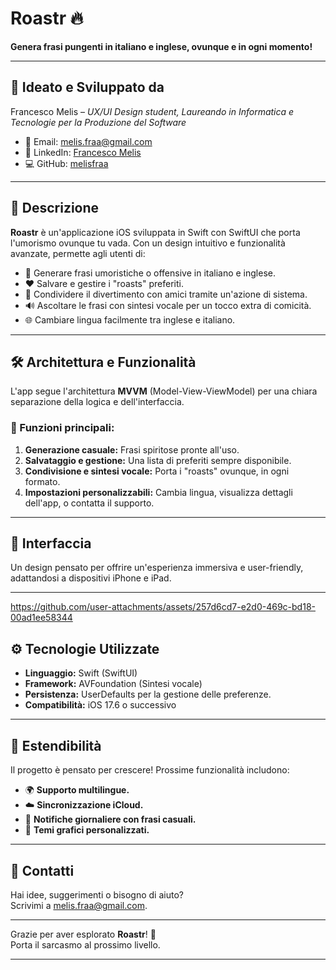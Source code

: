 # Roastr 🔥  
**Genera frasi pungenti in italiano e inglese, ovunque e in ogni momento!**  

---

## 🎨 Ideato e Sviluppato da  
Francesco Melis – *UX/UI Design student, Laureando in Informatica e Tecnologie per la Produzione del Software*  
- 📧 Email: [melis.fraa@gmail.com](mailto:melis.fraa@gmail.com)  
- 🔗 LinkedIn: [Francesco Melis](https://www.linkedin.com/in/francesco-melis-a517b8198/)  
- 💻 GitHub: [melisfraa](https://github.com/melisfraa)  

---

## 🚀 Descrizione  
**Roastr** è un'applicazione iOS sviluppata in Swift con SwiftUI che porta l'umorismo ovunque tu vada. Con un design intuitivo e funzionalità avanzate, permette agli utenti di:  
- 🎲 Generare frasi umoristiche o offensive in italiano e inglese.  
- ❤️ Salvare e gestire i "roasts" preferiti.  
- 🔗 Condividere il divertimento con amici tramite un'azione di sistema.  
- 🔊 Ascoltare le frasi con sintesi vocale per un tocco extra di comicità.  
- 🌐 Cambiare lingua facilmente tra inglese e italiano.  

---

## 🛠️ Architettura e Funzionalità  
L'app segue l'architettura **MVVM** (Model-View-ViewModel) per una chiara separazione della logica e dell'interfaccia.  

### 🔑 Funzioni principali:  
1. **Generazione casuale:** Frasi spiritose pronte all'uso.  
2. **Salvataggio e gestione:** Una lista di preferiti sempre disponibile.  
3. **Condivisione e sintesi vocale:** Porta i "roasts" ovunque, in ogni formato.  
4. **Impostazioni personalizzabili:** Cambia lingua, visualizza dettagli dell'app, o contatta il supporto.  

---

## 📱 Interfaccia  
Un design pensato per offrire un'esperienza immersiva e user-friendly, adattandosi a dispositivi iPhone e iPad.  

---

https://github.com/user-attachments/assets/257d6cd7-e2d0-469c-bd18-00ad1ee58344

## ⚙️ Tecnologie Utilizzate  
- **Linguaggio:** Swift (SwiftUI)  
- **Framework:** AVFoundation (Sintesi vocale)  
- **Persistenza:** UserDefaults per la gestione delle preferenze.  
- **Compatibilità:** iOS 17.6 o successivo  

---

## 🌟 Estendibilità  
Il progetto è pensato per crescere! Prossime funzionalità includono:  
- 🌍 **Supporto multilingue.**  
- ☁️ **Sincronizzazione iCloud.**  
- 🔔 **Notifiche giornaliere con frasi casuali.**  
- 🎨 **Temi grafici personalizzati.**  

---

## 📧 Contatti  
Hai idee, suggerimenti o bisogno di aiuto?  
Scrivimi a [melis.fraa@gmail.com](mailto:melis.fraa@gmail.com).  

---

Grazie per aver esplorato **Roastr**! 🎉  
Porta il sarcasmo al prossimo livello.  

---
